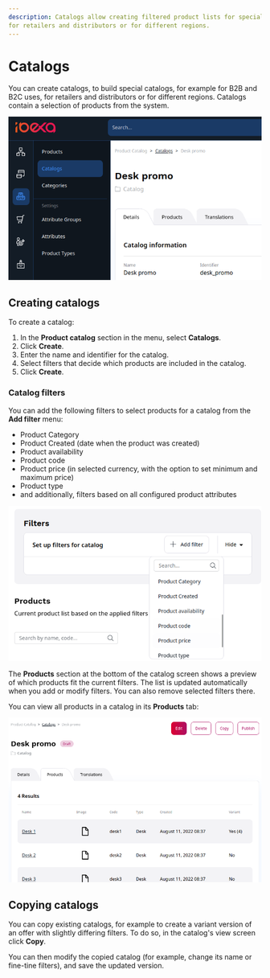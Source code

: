 ```yaml
---
description: Catalogs allow creating filtered product lists for special purposes, for example, for B2B and B2C uses,
for retailers and distributors or for different regions.
---
```


# Catalogs

You can create catalogs, to build special catalogs, for example for B2B and B2C uses,
for retailers and distributors or for different regions.
Catalogs contain a selection of products from the system.

![Catalog menu with a sample catalog](img/catalog.png)

## Creating catalogs

To create a catalog:

1. In the **Product catalog** section in the menu, select **Catalogs**.
2. Click **Create**.
3. Enter the name and identifier for the catalog.
4. Select filters that decide which products are included in the catalog.
5. Click **Create**.

### Catalog filters

You can add the following filters to select products for a catalog from the **Add filter** menu:

- Product Category
- Product Created (date when the product was created)
- Product availability
- Product code
- Product price (in selected currency, with the option to set minimum and maximum price)
- Product type
- and additionally, filters based on all configured product attributes

![Adding filters to catalog](img/catalogs_filters.png)

The **Products** section at the bottom of the catalog screen shows a preview of which products fit the current filters.
The list is updated automatically when you add or modify filters.
You can also remove selected filters there.

You can view all products in a catalog in its **Products** tab:

![List of products in a catalog](img/catalogs_product_list.png)

## Copying catalogs

You can copy existing catalogs, for example to create a variant version of an offer with slightly differing filters.
To do so, in the catalog's view screen click **Copy**.

You can then modify the copied catalog (for example, change its name or fine-tine filters), and save the updated version.
